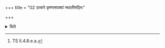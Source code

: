 +++
title = "02 उत्करे कृष्णामपक्वां स्थालीमद्भिः"

+++

<details><summary>थिते</summary>

2. (The Adhvaryu) fills a black, unbaked pot with water on the rubbish heap with sr̥jā vr̥ṣṭim....[^1]  

[^1]: TS II.4.8.e.a.  

</details>
